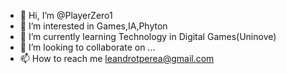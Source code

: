 - 👋 Hi, I’m @PlayerZero1
- 👀 I’m interested in Games,IA,Phyton
- 🌱 I’m currently learning Technology in Digital Games(Uninove)
- 💞️ I’m looking to collaborate on ...
- 📫 How to reach me leandrotperea@gmail.com

<!---
PlayerZero1/PlayerZero1 is a ✨ special ✨ repository because its `README.md` (this file) appears on your GitHub profile.
You can click the Preview link to take a look at your changes.
--->
